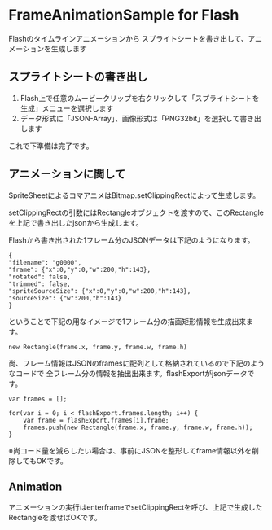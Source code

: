 # FrameAnimationSample for Flash

Flashのタイムラインアニメーションから 
スプライトシートを書き出して、アニメーションを生成します

## スプライトシートの書き出し
1. Flash上で任意のムービークリップを右クリックして「スプライトシートを生成」メニューを選択します
2. データ形式に「JSON-Array」、画像形式は「PNG32bit」を選択して書き出します

これで下準備は完了です。

## アニメーションに関して
SpriteSheetによるコマアニメはBitmap.setClippingRectによって生成します。

setClippingRectの引数にはRectangleオブジェクトを渡すので、このRectangleを上記で書き出したjsonから生成します。

Flashから書き出された1フレーム分のJSONデータは下記のようになります。

    {
	"filename": "g0000",
	"frame": {"x":0,"y":0,"w":200,"h":143},
	"rotated": false,
	"trimmed": false,
	"spriteSourceSize": {"x":0,"y":0,"w":200,"h":143},
	"sourceSize": {"w":200,"h":143}
    }

ということで下記の用なイメージで1フレーム分の描画矩形情報を生成出来ます。

    new Rectangle(frame.x, frame.y, frame.w, frame.h)

尚、フレーム情報はJSONのframesに配列として格納されているので下記のようなコードで
全フレーム分の情報を抽出出来ます。flashExportがjsonデータです。

    var frames = [];

    for(var i = 0; i < flashExport.frames.length; i++) {
        var frame = flashExport.frames[i].frame;
        frames.push(new Rectangle(frame.x, frame.y, frame.w, frame.h));
    }

※尚コード量を減らしたい場合は、事前にJSONを整形してframe情報以外を削除してもOKです。

## Animation

アニメーションの実行はenterframeでsetClippingRectを呼び、上記で生成したRectangleを渡せばOKです。







